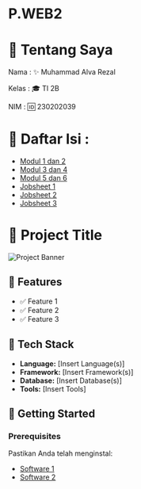 # P.WEB2
# 👋 Tentang Saya

Nama  : ✨ Muhammad Alva Rezal 

Kelas : 🎓 TI 2B 

NIM    : 🆔 230202039 

# 🌟 Daftar Isi :
- [Modul 1 dan 2](https://github.com/AlvaRezal123/P.WEB2/tree/main/Modul%201%20dan%202)
- [Modul 3 dan 4](https://github.com/AlvaRezal123/P.WEB2/tree/main/Modul%203%20dan%204)
- [Modul 5 dan 6](https://github.com/AlvaRezal123/P.WEB2/tree/main/Modul%205%20dan%206)
- [Jobsheet 1](https://github.com/AlvaRezal123/P.WEB2/tree/main/JobSheet1)
- [Jobsheet 2](https://github.com/AlvaRezal123/P.WEB2/tree/main/Jobsheet2)
- [Jobsheet 3](https://link-to-software.com)

# 📌 Project Title

![Project Banner](https://via.placeholder.com/1200x400.png) 

## 🌟 Features
- ✅ Feature 1
- ✅ Feature 2
- ✅ Feature 3

## 🔧 Tech Stack
- **Language:** [Insert Language(s)]
- **Framework:** [Insert Framework(s)]
- **Database:** [Insert Database(s)]
- **Tools:** [Insert Tools]

## 🚀 Getting Started

### Prerequisites
Pastikan Anda telah menginstal:
- [Software 1](https://link-to-software.com)
- [Software 2](https://link-to-software.com)
